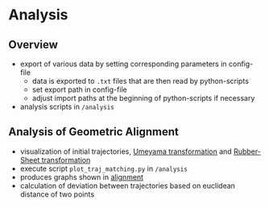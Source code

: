# Analysis

## Overview

- export of various data by setting corresponding parameters in config-file
  - data is exported to `.txt` files that are then read by python-scripts
  - set export path in config-file
  - adjust import paths at the beginning of python-scripts if necessary
- analysis scripts in `/analysis`

## Analysis of Geometric Alignment

- visualization of initial trajectories, [Umeyama transformation](https://web.stanford.edu/class/cs273/refs/umeyama.pdf) and [Rubber-Sheet transformation](https://www.tandfonline.com/doi/abs/10.1559/152304085783915135)
- execute script `plot_traj_matching.py` in `/analysis`
- produces graphs shown in [alignment](alignment.md)
- calculation of deviation between trajectories based on euclidean distance of two points
